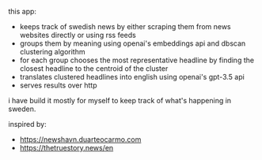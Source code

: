 this app:

- keeps track of swedish news by either scraping them from news websites directly or using rss feeds
- groups them by meaning using openai's embeddings api and dbscan clustering algorithm
- for each group chooses the most representative headline by finding the closest headline to the centroid of the cluster
- translates clustered headlines into english using openai's gpt-3.5 api
- serves results over http

i have build it mostly for myself to keep track of what's happening in sweden.

inspired by:

- https://newshavn.duarteocarmo.com
- https://thetruestory.news/en
